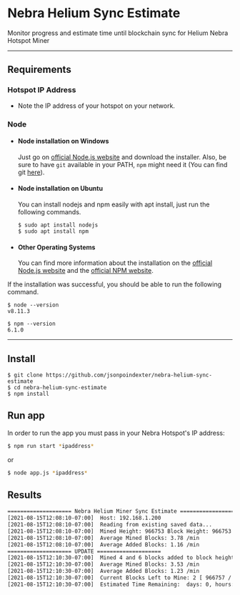 # Nebra Helium Sync Estimate

Monitor progress and estimate time until blockchain sync for Helium Nebra Hotspot Miner

---
## Requirements

### Hotspot IP Address
 - Note the IP address of your hotspot on your network.

### Node
- #### Node installation on Windows

  Just go on [official Node.js website](https://nodejs.org/) and download the installer.
Also, be sure to have `git` available in your PATH, `npm` might need it (You can find git [here](https://git-scm.com/)).

- #### Node installation on Ubuntu

  You can install nodejs and npm easily with apt install, just run the following commands.

      $ sudo apt install nodejs
      $ sudo apt install npm

- #### Other Operating Systems
  You can find more information about the installation on the [official Node.js website](https://nodejs.org/) and the [official NPM website](https://npmjs.org/).

If the installation was successful, you should be able to run the following command.

    $ node --version
    v8.11.3

    $ npm --version
    6.1.0

---

## Install

    $ git clone https://github.com/jsonpoindexter/nebra-helium-sync-estimate
    $ cd nebra-helium-sync-estimate
    $ npm install

## Run app
In order to run the app you must pass in your Nebra Hotspot's IP address:

  ```bash
  $ npm run start *ipaddress*
  ```
  
  or
  
  ```bash
  $ node app.js *ipaddress*
  ```

## Results
```bash
==================== Nebra Helium Miner Sync Estimate ====================
[2021-08-15T12:08:10-07:00]  Host: 192.168.1.200
[2021-08-15T12:08:10-07:00]  Reading from existing saved data...
[2021-08-15T12:08:10-07:00]  Mined Height: 966753 Block Height: 966753
[2021-08-15T12:08:10-07:00]  Average Mined Blocks: 3.78 /min
[2021-08-15T12:08:10-07:00]  Average Added Blocks: 1.16 /min
==================== UPDATE ====================
[2021-08-15T12:10:30-07:00]  Mined 4 and 6 blocks added to block height  197 in 197 seconds
[2021-08-15T12:10:30-07:00]  Average Mined Blocks: 3.53 /min
[2021-08-15T12:10:30-07:00]  Average Added Blocks: 1.23 /min
[2021-08-15T12:10:30-07:00]  Current Blocks Left to Mine: 2 [ 966757 / 966759 ] 1.22 b/mpm 1.83 b/apm 0.61 Δ
[2021-08-15T12:10:30-07:00]  Estimated Time Remaining:  days: 0, hours: 0, minutes: 0, seconds: 52
```



